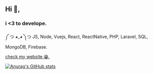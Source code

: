 ## Hi 👋,
### i <3 to develope.

༼ つ ◕_◕ ༽つ JS, Node, Vuejs, React, ReactNative, PHP, Laravel, SQL, MongoDB, Firebase. 

<a href='https://nsl-me.web.app' target="_blank">check my website 😁.</a>

[![Anurag's GitHub stats](https://github-readme-stats.vercel.app/api?username=anuraghazra)](https://github.com/anuraghazra/github-readme-stats)
<!--
**Neosoulink/Neosoulink** is a ✨ _special_ ✨ repository because its `README.md` (this file) appears on your GitHub profile.

Here are some ideas to get you started:

- 🔭 I’m currently working on ...
- 🌱 I’m currently learning ...
- 👯 I’m looking to collaborate on ...
- 🤔 I’m looking for help with ...
- 💬 Ask me about ...
- 📫 How to reach me: ...
- 😄 Pronouns: ...
- ⚡ Fun fact: ...
-->
